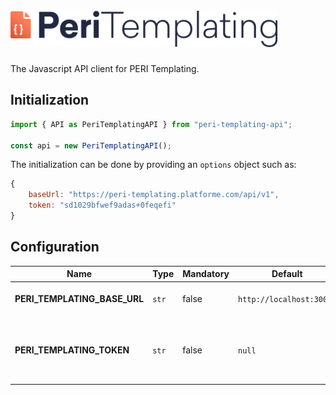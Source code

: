 <h1><a href="https://tech.platforme.com"><img src="res/logo.svg" alt="PERI Templating API JS" height="60" style="height: 60px;"></a></h1>

The Javascript API client for PERI Templating.

## Initialization

```javascript
import { API as PeriTemplatingAPI } from "peri-templating-api";

const api = new PeriTemplatingAPI();
```

The initialization can be done by providing an `options` object such as:

```javascript
{
    baseUrl: "https://peri-templating.platforme.com/api/v1",
    token: "sd1029bfwef9adas+0feqefi"
}
```

## Configuration

| Name                         | Type  | Mandatory | Default                  | Description                                                      |
| ---------------------------- | ----- | --------- | ------------------------ | ---------------------------------------------------------------- |
| **PERI_TEMPLATING_BASE_URL** | `str` | false     | `http://localhost:3000/` | URL of the templating service.                                   |
| **PERI_TEMPLATING_TOKEN**    | `str` | false     | `null`                   | Authentication token to communicate with the templating service. |
 
